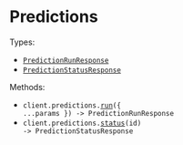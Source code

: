 # Predictions

Types:

- <code><a href="./src/resources/predictions.ts">PredictionRunResponse</a></code>
- <code><a href="./src/resources/predictions.ts">PredictionStatusResponse</a></code>

Methods:

- <code title="post /v1/run">client.predictions.<a href="./src/resources/predictions.ts">run</a>({ ...params }) -> PredictionRunResponse</code>
- <code title="get /v1/status/{id}">client.predictions.<a href="./src/resources/predictions.ts">status</a>(id) -> PredictionStatusResponse</code>

